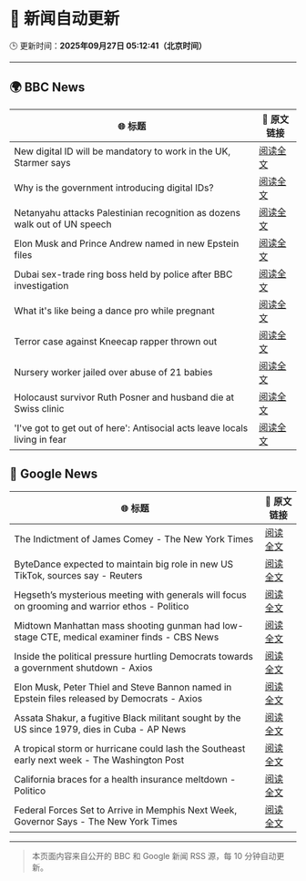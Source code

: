 # 🧠 新闻自动更新

🕒 更新时间：**2025年09月27日 05:12:41（北京时间）**

---

## 🌍 BBC News

| 🌐 标题 | 🔗 原文链接 |
|--------|-------------|
| New digital ID will be mandatory to work in the UK, Starmer says | [阅读全文](https://www.bbc.com/news/articles/cn832y43ql5o?at_medium=RSS&at_campaign=rss) |
| Why is the government introducing digital IDs? | [阅读全文](https://www.bbc.com/news/articles/clyl3lzzed2o?at_medium=RSS&at_campaign=rss) |
| Netanyahu attacks Palestinian recognition as dozens walk out of UN speech | [阅读全文](https://www.bbc.com/news/articles/cderxxylpzdo?at_medium=RSS&at_campaign=rss) |
| Elon Musk and Prince Andrew named in new Epstein files | [阅读全文](https://www.bbc.com/news/articles/cwyl8j1we0lo?at_medium=RSS&at_campaign=rss) |
| Dubai sex-trade ring boss held by police after BBC investigation | [阅读全文](https://www.bbc.com/news/articles/ce84ezl461po?at_medium=RSS&at_campaign=rss) |
| What it's like being a dance pro while pregnant | [阅读全文](https://www.bbc.com/news/articles/clyd9xkplvko?at_medium=RSS&at_campaign=rss) |
| Terror case against Kneecap rapper thrown out | [阅读全文](https://www.bbc.com/news/articles/ce846r2drg8o?at_medium=RSS&at_campaign=rss) |
| Nursery worker jailed over abuse of 21 babies | [阅读全文](https://www.bbc.com/news/articles/c30616ev66eo?at_medium=RSS&at_campaign=rss) |
| Holocaust survivor Ruth Posner and husband die at Swiss clinic | [阅读全文](https://www.bbc.com/news/articles/cp8j256l79go?at_medium=RSS&at_campaign=rss) |
| 'I've got to get out of here': Antisocial acts leave locals living in fear | [阅读全文](https://www.bbc.com/news/videos/c0jqv18yd5eo?at_medium=RSS&at_campaign=rss) |

## 📰 Google News

| 🌐 标题 | 🔗 原文链接 |
|--------|-------------|
| The Indictment of James Comey - The New York Times | [阅读全文](https://news.google.com/rss/articles/CBMiiAFBVV95cUxPbkIyLTlpb2N0dkM5eTNVSnhsT1RPelBQVmRYZ2FDcElLTUVCb09HaWQ0LXpieGJicV9UTVB3am9EWEU1N1ZOZnlUTl9FRjZPRmdHbDJHc3lxcjBVdE5rWWNCTWlWd2hNQ2k0U2J6R2hlYlpwdjM1NnNtOUxGS25XY3ZDeW1WN0lo?oc=5) |
| ByteDance expected to maintain big role in new US TikTok, sources say - Reuters | [阅读全文](https://news.google.com/rss/articles/CBMitAFBVV95cUxOVUhNX0R5VHVXMjZCLXZwN0h5N19qUU80dmV2S2JyTEpTZ214aW1EVzJRRmw2UnBIc3dfbVJ6eVVkOTBxekNTVUIxX2RJSW5XMng1d0JzMURlM0tEQ0NBZ2ExZHNpMjk2SGVueEpxcl9Sa1hkaC1BOHRQaERIM3dWdE54RlFSUWVwMFY4VVM1TDgyVXZrcGRXX1BESDRRWEk0Qi11U0p6Mk9JUVQ2Z00tT3hQcFM?oc=5) |
| Hegseth’s mysterious meeting with generals will focus on grooming and warrior ethos - Politico | [阅读全文](https://news.google.com/rss/articles/CBMifkFVX3lxTE5JR21zZDhTOUM1VGRyYjZ0Z2I2dnVXVE1iVGZFZ0toSVplVlk5TUh0YUplbU9aSzlnMzRCZktDU0dTYmNPUHNodmVyNlFjMTJxTk42YnJlbTN3Y1p1WVBONFVmcUR2dEt6YTNaSFhxeEZwVkNEQ2lTTC1fUVNuZw?oc=5) |
| Midtown Manhattan mass shooting gunman had low-stage CTE, medical examiner finds - CBS News | [阅读全文](https://news.google.com/rss/articles/CBMilgFBVV95cUxOSUNuM0p6ZS1BbzRJLVFMR1VFZDdyUFBSMDFUOExRRjVmdkVTTzlrc2JEdVNaMXhuTVR6T2RIc1AwRzZNMENIaGNGU0FGUzMzNE00RG5tdjRFX2JIdlM0bzRHWWM4OFpSeFRNczEtYTc3WUpQRmVMZHJTaXRuSk5sempLcFdONVZWcmpPSmYxN3VTUVllNWc?oc=5) |
| Inside the political pressure hurtling Democrats towards a government shutdown - Axios | [阅读全文](https://news.google.com/rss/articles/CBMihgFBVV95cUxONzh1MDdvTkxiRGlRbVMxSmZqanNMQU1ia18wODlzU1M4dXdDYTBSQmtUY0xKb2k4QU9ncmVnT0tOcHZGRjR2YlFlUWJQWkRVWXZmc09aVzY4X3pJYVV1UVFRNFFoanJzc1NwMExYaGg3ckI0d2VDc3VUdEtMQ0w3aFJ1RFg3QQ?oc=5) |
| Elon Musk, Peter Thiel and Steve Bannon named in Epstein files released by Democrats - Axios | [阅读全文](https://news.google.com/rss/articles/CBMiiAFBVV95cUxOWnljQzJ2czNBZjBYNGtWTFdOd0c5N2QtSnpFZzVZNDZ2cDZ3dlhJTVllY3pQbHlCbktVaW43Y1ljQVA2VEhXNExOTVpjVkhtNkk5dU1HOWt1M2Q1WVJCVXBzVDFzM0tEaDNKZ2hkWGRJVEJQWXF0c1lPbFBCTEdCUnpEX3BDSHlG?oc=5) |
| Assata Shakur, a fugitive Black militant sought by the US since 1979, dies in Cuba - AP News | [阅读全文](https://news.google.com/rss/articles/CBMilwFBVV95cUxQNHV5djdzeEo2QmMtYWI5blMwcE5fQlVBdzc4ZzRnWTRVZ2pUMldSeHhEUU5qRkZpRzFhNXAzaFRCVFJmUjhobE0xM05rWS1VUld5YVF2LUNQVmZWMEN2WVJqVndNSFVLMlg1OThnc1JwOXRUV0MwbUt1dnVKNzgtcjVEQ1JQZHFjblBGYnd0cjBKQUJvNWtv?oc=5) |
| A tropical storm or hurricane could lash the Southeast early next week - The Washington Post | [阅读全文](https://news.google.com/rss/articles/CBMiowFBVV95cUxQNi1GeUF2cTA0dmpvalNUc19EaEdaTDZqN0pKdXNENF90ZTV6clZWUklDNDRZRGFsSVFaekp5c3RwZnZtNkNkZk5TTWRTZ04tNHBRaGlScW9yMnFaOWREOWZvVWM3SzFLN0tRQ1p2WnRvTDBFNFV4a1dXUFJaUUozMnpDc041Z21ydzlPRlZfQ1Y2SmdtUnM5Rkt2cmxUTENYUHh3?oc=5) |
| California braces for a health insurance meltdown - Politico | [阅读全文](https://news.google.com/rss/articles/CBMioAFBVV95cUxQaUstdHZXc2hqMWlIczlpSXI2WnhSWnlEZzVxdk1GUlJMUFVJbFFxenN5ZFFMbVE5ajV1NFV4NXduNi1YVFFkdmFBNS1RY1l6cWwtZGFUQUFEREJTd3d0RlRCM090dWM3Q1JNdzVEd3M1bXhKa2NNOWFsNlNVeHFUdlk5TC0yNnh6RlN4ZVBnX01GUUlQVUxJbEYxS0szdEda?oc=5) |
| Federal Forces Set to Arrive in Memphis Next Week, Governor Says - The New York Times | [阅读全文](https://news.google.com/rss/articles/CBMihwFBVV95cUxPVnhYYUQxSlR5cFNsYUtWckJoeXhuV3ZMVjhyOUNuN0RvRENyWkZfTjZvd2R3ampWR1F2UTZPU2ZpLW1JSWVWeHNuS29TQUswS0w2SEt5SW5nTWpQQnBLZEI4dmtDbmpoNWFqQjdYZFZQMm1EaVlKVzVHc2hOeERDSXY1NXVFdkE?oc=5) |

---
> 本页面内容来自公开的 BBC 和 Google 新闻 RSS 源，每 10 分钟自动更新。
